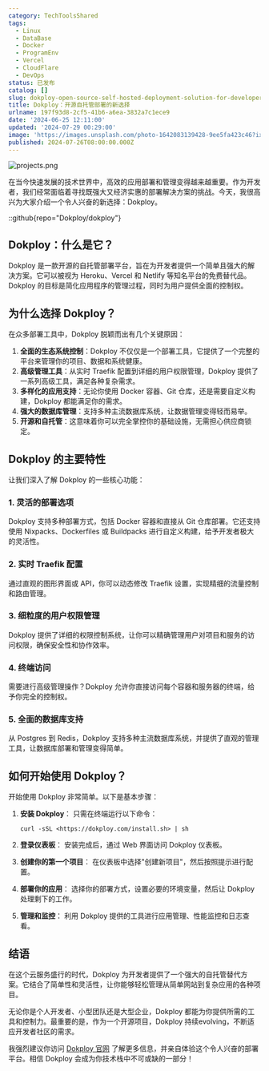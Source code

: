 ```yaml
---
category: TechToolsShared
tags:
  - Linux
  - DataBase
  - Docker
  - ProgramEnv
  - Vercel
  - CloudFlare
  - DevOps
status: 已发布
catalog: []
slug: dokploy-open-source-self-hosted-deployment-solution-for-developers
title: Dokploy：开源自托管部署的新选择
urlname: 197f93d8-2cf5-41b6-a6ea-3832a7c1ece9
date: '2024-06-25 12:11:00'
updated: '2024-07-29 00:29:00'
image: 'https://images.unsplash.com/photo-1642083139428-9ee5fa423c46?ixlib=rb-4.0.3&q=85&fm=jpg&crop=entropy&cs=srgb'
published: 2024-07-26T08:00:00.000Z
---
```


![projects.png](https://prod-files-secure.s3.us-west-2.amazonaws.com/5d24fe63-e567-4804-86f9-9fdc62e13082/adfdc1fe-2109-46ac-9ad4-f50e8631f20c/projects.png?X-Amz-Algorithm=AWS4-HMAC-SHA256&X-Amz-Content-Sha256=UNSIGNED-PAYLOAD&X-Amz-Credential=ASIAZI2LB4664KYFW7OH%2F20250405%2Fus-west-2%2Fs3%2Faws4_request&X-Amz-Date=20250405T213205Z&X-Amz-Expires=3600&X-Amz-Security-Token=IQoJb3JpZ2luX2VjEL7%2F%2F%2F%2F%2F%2F%2F%2F%2F%2FwEaCXVzLXdlc3QtMiJGMEQCIAfNqROQo1rURhBgB970XpIpQxOENi4VWj4NsHCuJ%2BEbAiBUq8sFRHQPUoJO5jCGTaFHyJD6iCG3fcaExKKQQV%2BtNir%2FAwg3EAAaDDYzNzQyMzE4MzgwNSIMqr5h9qdAquj3ygkFKtwD%2B%2BhPyoMFwck4q1QJoUuesbcINctM3Bpm2N9gp9OvJUhbxLygeJZlQoswE48ZGoNOAXXdRgoC3AKXIWk%2FqSe1BmVXdHqj%2FWhQ8%2Fzcecs%2Fn4Say83ceqyZaV8UHIgAboI%2FW8C%2FF2SerKCbCvf6chTYex1kPpg0ZCDfZKyXw85R%2BxfuJHRMufEUYPSv7DQ%2BQZ6zjSkRSYl8luqJEozu%2FGv4P3n9y286acUtIgguEh0%2FMQBvhMTF%2B16h1wAsNqJn4thWGZE5z5LWeYsyCfr0MIXcb6x1M9TF2qUyI5Eu3vqsheUrsVwetE%2FUZEWJiKGYx7clqNHLtOqOkg5w70VN0MXiM55RlMLq6t%2Fp89p4FJsISvxqPHQdrkNW5GuJ74HTY520m9OQcYRkUXRlzXv2DHB69jfbWGnLK0b22vpcrxhWqhVRJzN9MLEK920r6bo5ImN554SCV%2FFAE6wUGHeEes3duCJzfLk4xa6erNzq4kAj9LSwhj8Akhq790MCRtqn39UDapfYdXZ2IO5sQ6Dft4H8EQicqVTBHD%2F8HF3VVP3JsNgxm4PYDa2YEtkLWP7d4ya6WbGNCC1NiA1f92SA6TKHrYHfGCbRyawgOxFND2HU8B4yPixMUByZuH%2BL53EwisHGvwY6pgG3ML8Ts4s2ZmCF4KKnMHsduKgGymEyLIeYjitH6NvLrex39qUDy3mYlIT2s0DQr8z4pER7J8tWcALxP1H0P1bf9HNhS292%2BNKrEgNJtPIc9p0RNKLBlGjdmjJh7yDFcWcjHtVGjeXNY6KS1Ktnr36YCNKLqEyBL%2BXkqJSRMwUAdl0PVkZ4QcHCyliX1MJzGRoM2GEmkV%2FMbJiisR8%2BHXyRB2S9N0N1&X-Amz-Signature=4e9f36c59fb9cc8dc750cefbde255aad96cd9614b67bbc4b084ad2526380eb24&X-Amz-SignedHeaders=host&x-id=GetObject)


在当今快速发展的技术世界中，高效的应用部署和管理变得越来越重要。作为开发者，我们经常面临着寻找既强大又经济实惠的部署解决方案的挑战。今天，我很高兴为大家介绍一个令人兴奋的新选择：Dokploy。


::github{repo="Dokploy/dokploy"}


## Dokploy：什么是它？


Dokploy 是一款开源的自托管部署平台，旨在为开发者提供一个简单且强大的解决方案。它可以被视为 Heroku、Vercel 和 Netlify 等知名平台的免费替代品。Dokploy 的目标是简化应用程序的管理过程，同时为用户提供全面的控制权。


## 为什么选择 Dokploy？


在众多部署工具中，Dokploy 脱颖而出有几个关键原因：

1. **全面的生态系统控制**：Dokploy 不仅仅是一个部署工具，它提供了一个完整的平台来管理你的项目、数据和系统健康。
2. **高级管理工具**：从实时 Traefik 配置到详细的用户权限管理，Dokploy 提供了一系列高级工具，满足各种复杂需求。
3. **多样化的应用支持**：无论你使用 Docker 容器、Git 仓库，还是需要自定义构建，Dokploy 都能满足你的需求。
4. **强大的数据库管理**：支持多种主流数据库系统，让数据管理变得轻而易举。
5. **开源和自托管**：这意味着你可以完全掌控你的基础设施，无需担心供应商锁定。

## Dokploy 的主要特性


让我们深入了解 Dokploy 的一些核心功能：


### 1. 灵活的部署选项


Dokploy 支持多种部署方式，包括 Docker 容器和直接从 Git 仓库部署。它还支持使用 Nixpacks、Dockerfiles 或 Buildpacks 进行自定义构建，给予开发者极大的灵活性。


### 2. 实时 Traefik 配置


通过直观的图形界面或 API，你可以动态修改 Traefik 设置，实现精细的流量控制和路由管理。


### 3. 细粒度的用户权限管理


Dokploy 提供了详细的权限控制系统，让你可以精确管理用户对项目和服务的访问权限，确保安全性和协作效率。


### 4. 终端访问


需要进行高级管理操作？Dokploy 允许你直接访问每个容器和服务器的终端，给予你完全的控制权。


### 5. 全面的数据库支持


从 Postgres 到 Redis，Dokploy 支持多种主流数据库系统，并提供了直观的管理工具，让数据库部署和管理变得简单。


## 如何开始使用 Dokploy？


开始使用 Dokploy 非常简单。以下是基本步骤：

1. **安装 Dokploy**：
只需在终端运行以下命令：

    ```plain text
    curl -sSL <https://dokploy.com/install.sh> | sh
    ```

2. **登录仪表板**：
安装完成后，通过 Web 界面访问 Dokploy 仪表板。
3. **创建你的第一个项目**：
在仪表板中选择"创建新项目"，然后按照提示进行配置。
4. **部署你的应用**：
选择你的部署方式，设置必要的环境变量，然后让 Dokploy 处理剩下的工作。
5. **管理和监控**：
利用 Dokploy 提供的工具进行应用管理、性能监控和日志查看。

## 结语


在这个云服务盛行的时代，Dokploy 为开发者提供了一个强大的自托管替代方案。它结合了简单性和灵活性，让你能够轻松管理从简单网站到复杂应用的各种项目。


无论你是个人开发者、小型团队还是大型企业，Dokploy 都能为你提供所需的工具和控制力。最重要的是，作为一个开源项目，Dokploy 持续evolving，不断适应开发者社区的需求。


我强烈建议你访问 [Dokploy 官网](https://dokploy.com/) 了解更多信息，并亲自体验这个令人兴奋的部署平台。相信 Dokploy 会成为你技术栈中不可或缺的一部分！

